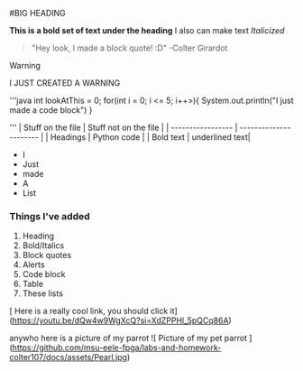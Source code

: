 #BIG HEADING

**This is a bold set of text under the heading**
I also can make text *Italicized*

> "Hey look, I made a block quote! :D" -Colter Girardot

> [!WARNING]
> I JUST CREATED A WARNING

'''java 
int lookAtThis = 0;
for(int i = 0; i <= 5; i++>){
    System.out.println("I just made a code block")
}

'''
| Stuff on the file | Stuff not on the file  |
| ----------------- | ---------------------- |
| Headings | Python code |
| Bold text | underlined text|

- I
- Just
- made
- A
- List

### Things I've added
1. Heading
2. Bold/Italics
3. Block quotes
4. Alerts
5. Code block
6. Table
7. These lists

[ Here is a really cool link, you should click it] (https://youtu.be/dQw4w9WgXcQ?si=XdZPPHl_5pQCq86A)

anywho here is a picture of my parrot
![ Picture of my pet parrot ] (https://github.com/msu-eele-fpga/labs-and-homework-colter107/docs/assets/Pearl.jpg)

